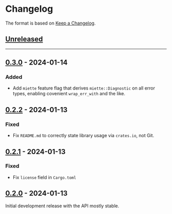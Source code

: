 # Changelog
The format is based on [Keep a Changelog](https://keepachangelog.com/en/1.0.0/).



## [Unreleased]



---

## [0.3.0] - 2024-01-14

### Added
- Add `miette` feature flag that derives `miette::Diagnostic` on all error types,
  enabling covenient `wrap_err_with` and the like.



## [0.2.2] - 2024-01-13

### Fixed
- Fix `README.md` to correctly state library usage via `crates.io`, not Git.



## [0.2.1] - 2024-01-13

### Fixed
- Fix `license` field in `Cargo.toml`



## [0.2.0] - 2024-01-13

Initial development release with the API mostly stable.



[Unreleased]: https://github.com/simongoricar/fs-more/compare/v0.3.0...HEAD
[0.3.0]: https://github.com/simongoricar/fs-more/compare/v0.2.2...v0.3.0
[0.2.2]: https://github.com/simongoricar/fs-more/compare/v0.2.1...v0.2.2
[0.2.1]: https://github.com/simongoricar/fs-more/compare/v0.2.0...v0.2.1
[0.2.0]: https://github.com/simongoricar/fs-more/compare/727e90a7ff9c70359fb9a4a5ebdf5e5e528f4708...v0.2.0
